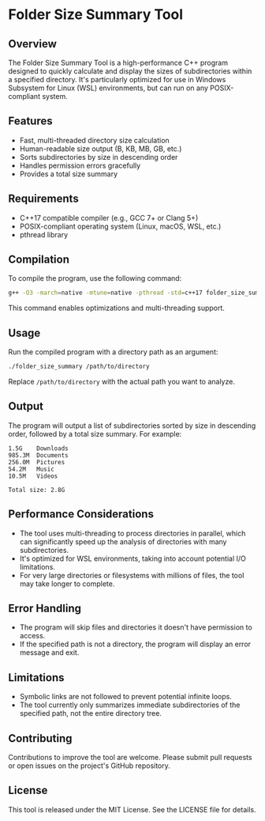 # Folder Size Summary Tool

## Overview

The Folder Size Summary Tool is a high-performance C++ program designed to quickly calculate and display the sizes of subdirectories within a specified directory. It's particularly optimized for use in Windows Subsystem for Linux (WSL) environments, but can run on any POSIX-compliant system.

## Features

- Fast, multi-threaded directory size calculation
- Human-readable size output (B, KB, MB, GB, etc.)
- Sorts subdirectories by size in descending order
- Handles permission errors gracefully
- Provides a total size summary

## Requirements

- C++17 compatible compiler (e.g., GCC 7+ or Clang 5+)
- POSIX-compliant operating system (Linux, macOS, WSL, etc.)
- pthread library

## Compilation

To compile the program, use the following command:

```bash
g++ -O3 -march=native -mtune=native -pthread -std=c++17 folder_size_summary.cpp -o folder_size_summary
```

This command enables optimizations and multi-threading support.

## Usage

Run the compiled program with a directory path as an argument:

```bash
./folder_size_summary /path/to/directory
```

Replace `/path/to/directory` with the actual path you want to analyze.

## Output

The program will output a list of subdirectories sorted by size in descending order, followed by a total size summary. For example:

```
1.5G    Downloads
985.3M  Documents
256.0M  Pictures
54.2M   Music
10.5M   Videos

Total size: 2.8G
```

## Performance Considerations

- The tool uses multi-threading to process directories in parallel, which can significantly speed up the analysis of directories with many subdirectories.
- It's optimized for WSL environments, taking into account potential I/O limitations.
- For very large directories or filesystems with millions of files, the tool may take longer to complete.

## Error Handling

- The program will skip files and directories it doesn't have permission to access.
- If the specified path is not a directory, the program will display an error message and exit.

## Limitations

- Symbolic links are not followed to prevent potential infinite loops.
- The tool currently only summarizes immediate subdirectories of the specified path, not the entire directory tree.

## Contributing

Contributions to improve the tool are welcome. Please submit pull requests or open issues on the project's GitHub repository.

## License

This tool is released under the MIT License. See the LICENSE file for details.
